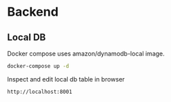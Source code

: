 # Backend

## Local DB

Docker compose uses amazon/dynamodb-local image.

```bash
docker-compose up -d
```

Inspect and edit local db table in browser

```
http://localhost:8001
```
